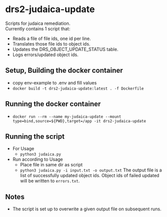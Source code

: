 # drs2-judaica-update

Scripts for judaica remediation.  
Currently contains 1 script that:
- Reads a file of file ids, one id per line.
- Translates those file ids to object ids.
- Updates the DRS_OBJECT_UPDATE_STATUS table.
- Logs errors/updated object ids.

## Setup, Building the docker container
- copy env-example to .env and fill values
- `docker build -t drs2-judaica-update:latest . -f Dockerfile` 
## Running the docker container
- `docker run --rm --name my-judaica-update --mount type=bind,source=${PWD},target=/app -it drs2-judaica-update` 

## Running the script
- For Usage
  - `python3 judaica.py`
- Run according to Usage
  - Place file in same dir as script
  - `python3 judaica.py -i input.txt -o output.txt`
  The output file is a list of successfully updated object ids. 
  Object ids of failed updated will be written to `errors.txt`.

## Notes
- The script is set up to overwrite a given output file on subsequent runs.
  
